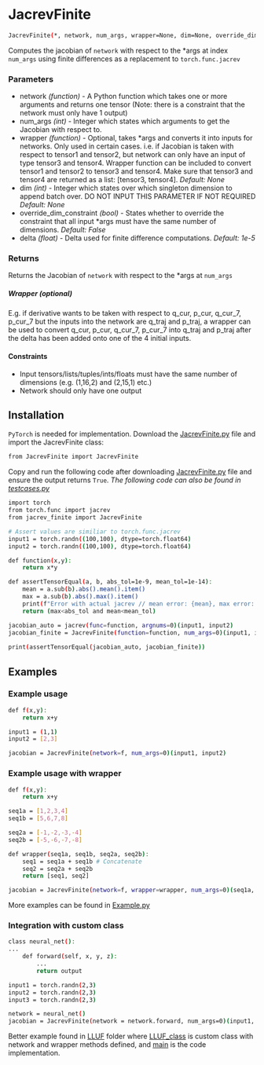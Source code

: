 # JacrevFinite
```bash
JacrevFinite(*, network, num_args, wrapper=None, dim=None, override_dim_constraint=False, delta=1e-5)(*args)
```
Computes the jacobian of `network` with respect to the *args at index `num_args` using finite differences as a replacement to `torch.func.jacrev`

### Parameters
- network *(function)* - A Python function which takes one or more arguments and returns one tensor (Note: there is a constraint that the network must only have 1 output)
- num_args *(int)* - Integer which states which arguments to get the Jacobian with respect to.
- wrapper *(function)* - Optional, takes *args and converts it into inputs for networks. Only used in certain cases. i.e. if Jacobian is taken with respect to tensor1 and tensor2, but network can only have an input of type tensor3 and tensor4. Wrapper function can be included to convert tensor1 and tensor2 to tensor3 and tensor4. Make sure that tensor3 and tensor4 are returned as a list: [tensor3, tensor4]. *Default: None*
- dim *(int)* - Integer which states over which singleton dimension to append batch over. DO NOT INPUT THIS PARAMETER IF NOT REQUIRED *Default: None*
- override_dim_constraint *(bool)* - States whether to override the constraint that all input *args must have the same number of dimensions. *Default: False*
- delta *(float)* - Delta used for finite difference computations. *Default: 1e-5*
### Returns
  Returns the Jacobian of `network` with respect to the *args at `num_args`
  
##### Wrapper (optional)
  E.g. if derivative wants to be taken with respect to q_cur, p_cur, q_cur_7, p_cur_7 but the inputs into the network are q_traj and p_traj, a wrapper can be used to convert q_cur, p_cur, q_cur_7, p_cur_7 into q_traj and p_traj after the delta has been added onto one of the 4 initial inputs.
#### Constraints
- Input tensors/lists/tuples/ints/floats must have the same number of dimensions (e.g. (1,16,2) and (2,15,1) etc.)
- Network should only have one output

## Installation
`PyTorch` is needed for implementation.
Download the [JacrevFinite.py](https://github.com/schrodingerslemur/jacrev_finite/blob/main/JacrevFinite.py) file and import the JacrevFinite class:
```bash
from JacrevFinite import JacrevFinite
```
Copy and run the following code after downloading [JacrevFinite.py](https://github.com/schrodingerslemur/jacrev_finite/blob/main/JacrevFinite.py) file and ensure the output returns `True`. 
*The following code can also be found in [testcases.py](https://github.com/schrodingerslemur/jacrev_finite/edit/main/testcases.py)*
```bash
import torch
from torch.func import jacrev
from jacrev_finite import JacrevFinite

# Assert values are similiar to torch.func.jacrev
input1 = torch.randn((100,100), dtype=torch.float64)
input2 = torch.randn((100,100), dtype=torch.float64)

def function(x,y):
    return x*y

def assertTensorEqual(a, b, abs_tol=1e-9, mean_tol=1e-14):
    mean = a.sub(b).abs().mean().item()
    max = a.sub(b).abs().max().item()
    print(f"Error with actual jacrev // mean error: {mean}, max error: {max}")
    return (max<abs_tol and mean<mean_tol)

jacobian_auto = jacrev(func=function, argnums=0)(input1, input2)
jacobian_finite = JacrevFinite(function=function, num_args=0)(input1, input2)
    
print(assertTensorEqual(jacobian_auto, jacobian_finite))
```

## Examples
### Example usage
```bash
def f(x,y):
    return x+y

input1 = (1,1)
input2 = [2,3]

jacobian = JacrevFinite(network=f, num_args=0)(input1, input2)
```

### Example usage with wrapper
```bash
def f(x,y):
    return x+y

seq1a = [1,2,3,4]
seq1b = [5,6,7,8]

seq2a = [-1,-2,-3,-4]
seq2b = [-5,-6,-7,-8]

def wrapper(seq1a, seq1b, seq2a, seq2b):
    seq1 = seq1a + seq1b # Concatenate
    seq2 = seq2a + seq2b
    return [seq1, seq2]

jacobian = JacrevFinite(network=f, wrapper=wrapper, num_args=0)(seq1a, seq1b, seq2a, seq2b)
```
More examples can be found in [Example.py](https://github.com/schrodingerslemur/jacrev_finite/blob/main/Example.py)

### Integration with custom class
```bash
class neural_net():
...
    def forward(self, x, y, z):
        ...
        return output

input1 = torch.randn(2,3)
input2 = torch.randn(2,3)
input3 = torch.randn(2,3)

network = neural_net()
jacobian = JacrevFinite(network = network.forward, num_args=0)(input1, input2, input3)
```
Better example found in [LLUF](https://github.com/schrodingerslemur/jacrev_finite/tree/main/EXAMPLE_LLUF) folder where [LLUF_class](https://github.com/schrodingerslemur/jacrev_finite/tree/main/EXAMPLE_LLUF/LLUF_class.py) is custom class with network and wrapper methods defined, and [main](https://github.com/schrodingerslemur/jacrev_finite/tree/main/EXAMPLE_LLUF/main.py) is the code implementation. 

